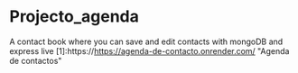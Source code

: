 # Projecto_agenda
A contact book where you can save and edit contacts with mongoDB and express
live [1]:https://https://agenda-de-contacto.onrender.com/ "Agenda de contactos"
